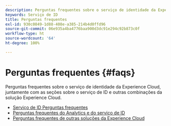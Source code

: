```yaml
---
description: Perguntas frequentes sobre o serviço de identidade da Experience Cloud, juntamente com as seções sobre o serviço de ID e outras combinações da solução Experience Cloud.
keywords: Serviço de ID
title: Perguntas frequentes
exl-id: 930c0849-1d88-408e-a385-214b4d0ffd96
source-git-commit: 06e935a4ba4776baa900d3dc91e294c92b873c0f
workflow-type: ht
source-wordcount: '64'
ht-degree: 100%

---
```


# Perguntas frequentes {#faqs}

Perguntas frequentes sobre o serviço de identidade da Experience Cloud, juntamente com as seções sobre o serviço de ID e outras combinações da solução Experience Cloud.

* [Serviço de ID Perguntas frequentes](faq.md)
* [Perguntas frequentes do Analytics e do serviço de ID](analytics-faq.md)
* [Perguntas frequentes de outras soluções da Experience Cloud](other-faq.md)
